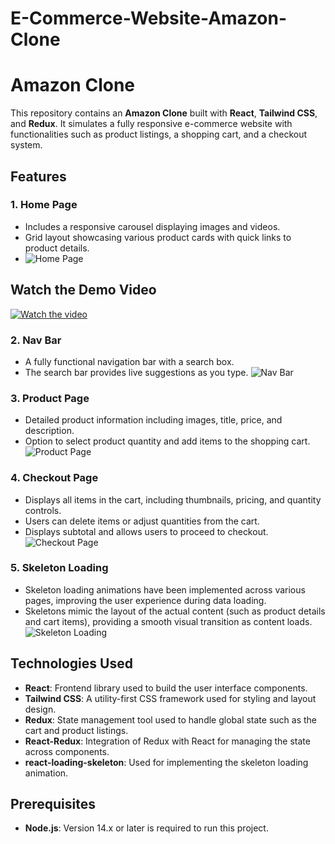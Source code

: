 # E-Commerce-Website-Amazon-Clone
# Amazon Clone 

This repository contains an **Amazon Clone** built with **React**, **Tailwind CSS**, and **Redux**. It simulates a fully responsive e-commerce website with functionalities such as product listings, a shopping cart, and a checkout system.

## Features

### 1. **Home Page**
   - Includes a responsive carousel displaying images and videos.
   - Grid layout showcasing various product cards with quick links to product details.
  - ![Home Page](assets/images/homepage.png) <!-- Example image path -->
## Watch the Demo Video

[![Watch the video](https://screenrec.com/share/asZylvxYOQ)](https://screenrec.com/share/asZylvxYOQ)


### 2. **Nav Bar**
   - A fully functional navigation bar with a search box.
   - The search bar provides live suggestions as you type.
   ![Nav Bar](assets/images/navbar.png) <!-- Example image path -->

### 3. **Product Page**
   - Detailed product information including images, title, price, and description.
   - Option to select product quantity and add items to the shopping cart.
   ![Product Page](assets/images/product_page.png) <!-- Example image path -->

### 4. **Checkout Page**
   - Displays all items in the cart, including thumbnails, pricing, and quantity controls.
   - Users can delete items or adjust quantities from the cart.
   - Displays subtotal and allows users to proceed to checkout.
   ![Checkout Page](assets/images/checkout_page.png) <!-- Example image path -->

### 5. **Skeleton Loading**
   - Skeleton loading animations have been implemented across various pages, improving the user experience during data loading.
   - Skeletons mimic the layout of the actual content (such as product details and cart items), providing a smooth visual transition as content loads.
   ![Skeleton Loading](assets/images/skeleton_loading.png) <!-- Example image path -->

## Technologies Used

- **React**: Frontend library used to build the user interface components.
- **Tailwind CSS**: A utility-first CSS framework used for styling and layout design.
- **Redux**: State management tool used to handle global state such as the cart and product listings.
- **React-Redux**: Integration of Redux with React for managing the state across components.
- **react-loading-skeleton**: Used for implementing the skeleton loading animation.

## Prerequisites

- **Node.js**: Version 14.x or later is required to run this project.



